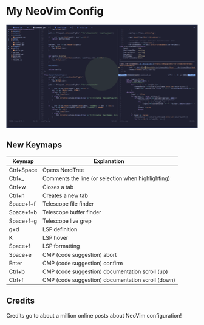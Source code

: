 # My NeoVim Config
![screenshot](assets/screenshot.png)

## New Keymaps

|Keymap    |Explanation
|----------|-----------
|Ctrl+Space|Opens NerdTree
|Ctrl+_    |Comments the line (or selection when highlighting)
|Ctrl+w    |Closes a tab
|Ctrl+n    |Creates a new tab
|Space+f+f |Telescope file finder
|Space+f+b |Telescope buffer finder
|Space+f+g |Telescope live grep
|g+d       |LSP definition
|K         |LSP hover 
|Space+f   |LSP formatting
|Space+e   |CMP (code suggestion) abort
|Enter     |CMP (code suggestion) confirm
|Ctrl+b    |CMP (code suggestion) documentation scroll (up)
|Ctrl+f    |CMP (code suggestion) documentation scroll (down)


## Credits
Credits go to about a million online posts about NeoVim configuration!